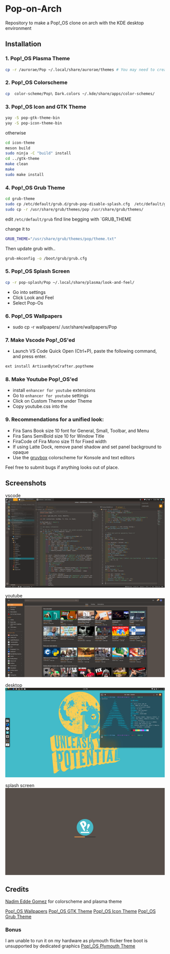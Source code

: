 # Pop-on-Arch
Repository to make a Pop!_OS clone on arch with the KDE desktop environment

## Installation

### 1. Pop!_OS Plasma Theme
```sh
cp -r /aurorae/Pop ~/.local/share/aurorae/themes # You may need to create the directory
```

### 2. Pop!_OS Colorscheme 
```sh
cp  color-scheme/Pop\ Dark.colors ~/.kde/share/apps/color-schemes/
```

### 3. Pop!_OS Icon and GTK Theme
```sh
yay -S pop-gtk-theme-bin
yay -S pop-icon-theme-bin
```
otherwise
```sh
cd icon-theme
meson build
sudo ninja -C "build" install
cd ../gtk-theme
make clean
make
sudo make install
```

### 4. Pop!_OS Grub Theme
```sh
cd grub-theme
sudo cp /etc/default/grub.d/grub-pop-disable-splash.cfg  /etc/default/grub.d/grub-pop-disable-splash.cfg # You may have to create the /etc/default/grub.d directory
sudo cp -r /usr/share/grub/themes/pop /usr/share/grub/themes/
```
edit `/etc/default/grub`
find line begging with `GRUB_THEME

change it to 
```sh
GRUB_THEME="/usr/share/grub/themes/pop/theme.txt"
```

Then update grub with..
```sh
grub-mkconfig -o /boot/grub/grub.cfg
```

### 5. Pop!_OS Splash Screen
```sh
cp -r pop-splash/Pop ~/.local/share/plasma/look-and-feel/
```
* Go into settings
* Click Look and Feel
* Select Pop-Os

### 6. Pop!_OS Wallpapers
* sudo cp -r wallpapers/ /usr/share/wallpapers/Pop

### 7. Make Vscode Pop!_OS'ed
* Launch VS Code Quick Open (Ctrl+P), paste the following command, and press enter.
```sh
ext install ArtisanByteCrafter.poptheme
``` 

### 8. Make Youtube Pop!_OS'ed
* install `enhancer for youtube`  extensions
* Go to `enhancer for youtube` settings
* Click on Custom Theme under Theme
* Copy youtube.css into the

### 9. Recommendations for a unified look:
  * Fira Sans Book size 10 font for General, Small, Toolbar, and Menu
  * Fira Sans SemiBold size 10 for Window Title
  * FiraCode of Fira Mono size 11 for Fixed width
  * If using Latte Dock, remove panel shadow and set panel background to opaque
  * Use the [gruvbox](https://github.com/morhetz/gruvbox-contrib) colorscheme for Konsole and text editors

Feel free to submit bugs if anything looks out of place.

## Screenshots
vscode
![Pop-youtube](assets/vscode-pop.png)

youtube
![Pop-vscode](assets/youtube-pop.png)

desktop
![Pop-desktop](assets/fullscreenpreview.jpg)

splash screen
![Pop-splash](assets/splash.png)

## Credits 
[Nadim Edde Gomez](https://github.com/Nequo/Pop-plasma-theme) for colorscheme and plasma theme

[Pop!_OS Wallpapers](https://github.com/pop-os/wallpapers)
[Pop!_OS GTK Theme](https://github.com/pop-os/gtk-theme)
[Pop!_OS Icon Theme](https://github.com/pop-os/icon-theme)
[Pop!_OS Grub Theme](https://github.com/pop-os/grub-theme)


### Bonus
I am unable to run it on my hardware as plymouth flicker free boot is unsupported by dedicated graphics
[Pop!_OS Plymouth Theme](https://github.com/pop-os/plymouth-theme)